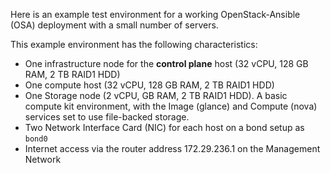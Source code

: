 Here is an example test environment for a working OpenStack-Ansible (OSA) deployment with a small number of servers.

This example environment has the following characteristics:

- One infrastructure node for the **control plane** host (32 vCPU, 128 GB RAM, 2 TB RAID1 HDD)
- One compute host (32 vCPU, 128 GB RAM, 2 TB RAID1 HDD)
- One Storage node (2 vCPU,  GB RAM, 2 TB RAID1 HDD). A basic compute kit environment, with the Image (glance) and Compute (nova) services set to use file-backed storage.
- Two Network Interface Card (NIC) for each host on a bond setup as `bond0`
- Internet access via the router address 172.29.236.1 on the Management Network
